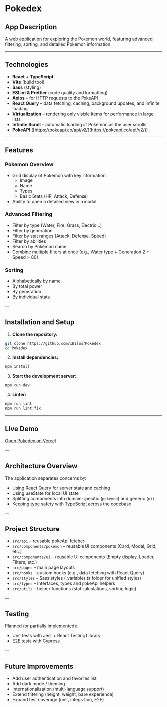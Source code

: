 # Pokedex

## App Description

A web application for exploring the Pokémon world, featuring advanced filtering, sorting, and detailed Pokémon information.

---

## Technologies

- **React** + **TypeScript**
- **Vite** (build tool)
- **Sass** (styling)
- **ESLint & Prettier** (code quality and formatting)
- **Axios** – for HTTP requests to the PokeAPI
- **React Query** – data fetching, caching, background updates, and infinite loading
- **Virtualization** – rendering only visible items for performance in large lists
- **Infinite Scroll** – automatic loading of Pokémon as the user scrolls
- **PokeAPI** ([https://pokeapi.co/api/v2/](https://pokeapi.co/api/v2/))

---

## Features

### Pokemon Overview

- Grid display of Pokémon with key information:
  - Image
  - Name
  - Types
  - Basic Stats (HP, Attack, Defense)
- Ability to open a detailed view in a modal

### Advanced Filtering

- Filter by type (Water, Fire, Grass, Electric…)
- Filter by generation
- Filter by stat ranges (Attack, Defense, Speed)
- Filter by abilities
- Search by Pokémon name
- Combine multiple filters at once (e.g., Water type + Generation 2 + Speed > 80)

### Sorting

- Alphabetically by name
- By total power
- By generation
- By individual stats

--

## Installation and Setup

1. **Clone the repository:**

```bash
git clone https://github.com/IBilos/Pokedex
cd Pokedex
```

2. **Install dependencies:**

```bash
npm install
```

3. **Start the development server:**

```bash
npm run dev
```

4. **Linter:**

```bash
npm run lint
npm run lint:fix
```

---

## Live Demo

[Open Pokedex on Vercel](https://pokedex-application-3.vercel.app/)

--

## Architecture Overview

The application separates concerns by:
- Using React Query for server state and caching
- Using useState for local UI state
- Splitting components into domain-specific (`pokemon`) and generic (`ui`)
- Keeping type safety with TypeScript across the codebase

--

## Project Structure

- `src/api` – reusable pokeApi fetches
- `src/components/pokemon` – reusable UI components (Card, Modal, Grid, etc.)
- `src/components/ui` – reusable UI components (Empty display, Loader, Filters, etc.)
- `src/pages` – main page layouts
- `src/hooks` – custom hooks (e.g., data fetching with React Query)
- `src/styles` – Sass styles (_variables.ts folder for unified styles)
- `src/types` – Interfaces, types and pokeApi helpers  
- `src/utils` – helper functions (stat calculations, sorting logic)

--

## Testing
Planned (or partially implemented):
- Unit tests with Jest + React Testing Library
- E2E tests with Cypress

--

## Future Improvements

- Add user authentication and favorites list
- Add dark mode / theming
- Internationalization (multi-language support)
- Extend filtering (height, weight, base experience)
- Expand test coverage (unit, integration, E2E)




